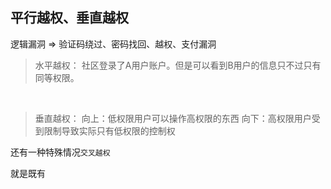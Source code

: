 ## 平行越权、垂直越权

逻辑漏洞 => 验证码绕过、密码找回、越权、支付漏洞

> 水平越权：
> 社区登录了A用户账户。但是可以看到B用户的信息只不过只有同等权限。

<br />

> 垂直越权：
> 向上：低权限用户可以操作高权限的东西
> 向下：高权限用户受到限制导致实际只有低权限的控制权

还有一种特殊情况`交叉越权`

就是既有























